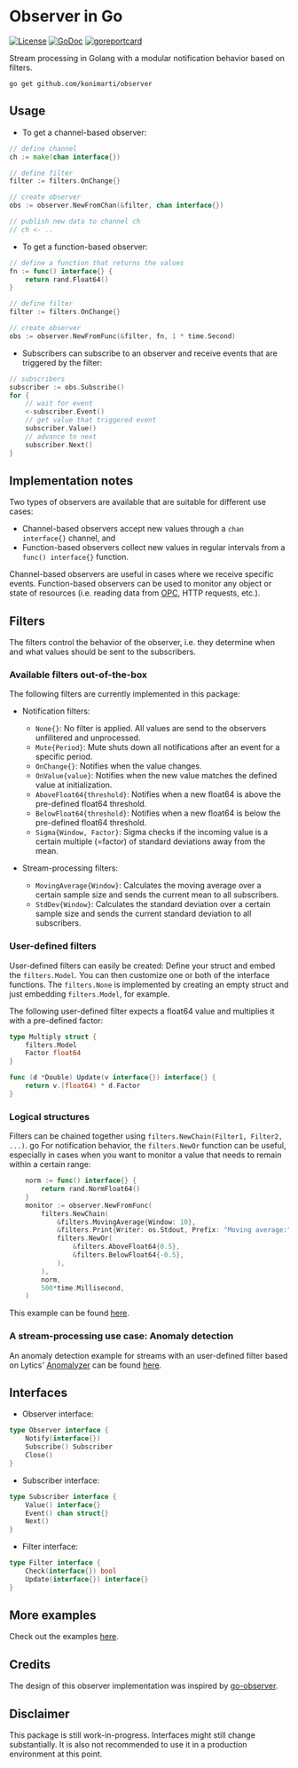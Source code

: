  # Observer in Go

[![License](http://img.shields.io/badge/license-MIT-red.svg?style=flat)](https://github.com/konimarti/observer/blob/master/LICENSE)
[![GoDoc](https://godoc.org/github.com/konimarti/observer?status.svg)](https://godoc.org/github.com/konimarti/observer)
[![goreportcard](https://goreportcard.com/badge/github.com/konimarti/observer)](https://goreportcard.com/report/github.com/konimarti/observer)

Stream processing in Golang with a modular notification behavior based on filters.

```go get github.com/konimarti/observer```

## Usage

* To get a channel-based observer:
```go
// define channel
ch := make(chan interface{})

// define filter
filter := filters.OnChange{}

// create observer
obs := observer.NewFromChan(&filter, chan interface{})

// publish new data to channel ch
// ch <- ..
```

* To get a function-based observer:
```go
// define a function that returns the values
fn := func() interface{} {
	return rand.Float64()
}

// define filter
filter := filters.OnChange{}

// create observer
obs := observer.NewFromFunc(&filter, fn, 1 * time.Second)
```

* Subscribers can subscribe to an observer and receive events that are triggered by the filter:
```go
// subscribers
subscriber := obs.Subscribe()
for {
	// wait for event
	<-subscriber.Event()
	// get value that triggered event
	subscriber.Value()
	// advance to next
	subscriber.Next()
}

```

## Implementation notes

Two types of observers are available that are suitable for different use cases:
* Channel-based observers accept new values through a ```chan interface{}``` channel, and
* Function-based observers collect new values in regular intervals from a ```func() interface{}``` function.

Channel-based observers are useful in cases where we receive specific events. 
Function-based observers can be used to monitor any object or state of resources 
(i.e. reading data from [OPC](http://github.com/konimarti/opc), HTTP requests, etc.).

## Filters

The filters control the behavior of the observer, i.e. they determine when and what values should be sent to the subscribers.  

### Available filters out-of-the-box

The following filters are currently implemented in this package:
* Notification filters:
  - ```None{}```: No filter is applied. All values are send to the observers unfilitered and unprocessed.
  - ```Mute{Period}```: Mute shuts down all notifications after an event for a specific period.
  - ```OnChange{}```: Notifies when the value changes.
  - ```OnValue{value}```: Notifies when the new value matches the defined value at initialization. 
  - ```AboveFloat64{threshold}```: Notifies when a new float64 is above the pre-defined float64 threshold.
  - ```BelowFloat64{threshold}```: Notifies when a new float64 is below the pre-defined float64 threshold.
  - ```Sigma{Window, Factor}```: Sigma checks if the incoming value is a certain multiple (=factor) of standard deviations away from the mean.

* Stream-processing filters:
  - ```MovingAverage{Window}```: Calculates the moving average over a certain sample size and sends the current mean to all subscribers.
  - ```StdDev{Window}```: Calculates the standard deviation over a certain sample size and sends the current standard deviation to all subscribers.

### User-defined filters

User-defined filters can easily be created: Define your struct and embed the ```filters.Model```. You can then customize one or both of the interface functions. 
The ```filters.None``` is implemented by creating an empty struct and just embedding ```filters.Model```, for example.

The following user-defined filter expects a float64 value and multiplies it with a pre-defined factor:
```go
type Multiply struct {
	filters.Model
	Factor float64
}

func (d *Double) Update(v interface{}) interface{} {
	return v.(float64) * d.Factor
}
```

### Logical structures

Filters can be chained together using ```filters.NewChain(Filter1, Filter2, ...)```. 
go
For notification behavior, the ```filters.NewOr``` function can be useful, especially in cases when you want 
to monitor a value that needs to remain within a certain range:
```go
	norm := func() interface{} {
		return rand.NormFloat64()
	}
	monitor := observer.NewFromFunc(
		filters.NewChain(
			&filters.MovingAverage{Window: 10},
			&filters.Print{Writer: os.Stdout, Prefix: "Moving average:"},
			filters.NewOr(
				&filters.AboveFloat64{0.5},
				&filters.BelowFloat64{-0.5},
			),
		),
		norm,
		500*time.Millisecond,
	)
```
This example can be found [here](http://github.com/konimarti/observer/tree/master/example/chain.go).

### A stream-processing use case: Anomaly detection 

An anomaly detection example for streams with an user-defined filter based on Lytics' [Anomalyzer](http://github.com/lytics/anomalyzer) 
can be found [here](http://github.com/konimarti/observer/tree/master/example/anomaly_detection.go).

## Interfaces

* Observer interface:
```go
type Observer interface {
	Notify(interface{})
	Subscribe() Subscriber
	Close()
}
```

* Subscriber interface:
```go
type Subscriber interface {
	Value() interface{}
	Event() chan struct{}
	Next()
}
```

* Filter interface:
```go
type Filter interface {
	Check(interface{}) bool
	Update(interface{}) interface{}
}
```

## More examples

Check out the examples [here](http://github.com/konimarti/observer/tree/master/example).

## Credits

The design of this observer implementation was inspired by [go-observer](http://github.com/imkira/go-observer).

## Disclaimer

This package is still work-in-progress. Interfaces might still change substantially. It is also not recommended to use it in a production environment at this point.





